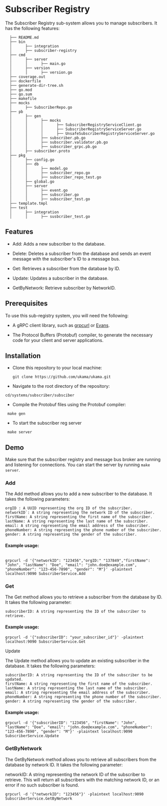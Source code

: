 # Subscriber Registry

The Subscriber Registry sub-system allows you to manage subscribers. It has the following features:

      ├── README.md
      ├── bin
      │      ├── integration
      │      ├── subscriber-registry
      ├── cmd
      │      ├── server
      │      │      ├── main.go
      │      ├── version
      │      │      ├── version.go
      ├── coverage.out
      ├── dockerfile
      ├── generate-dir-tree.sh
      ├── go.mod
      ├── go.sum
      ├── makefile
      ├── mocks
      │      ├── SubscriberRepo.go
      ├── pb
      │      ├── gen
      │      │      ├── mocks
      │      │      │      ├── SubscriberRegistryServiceClient.go
      │      │      │      ├── SubscriberRegistryServiceServer.go
      │      │      │      ├── UnsafeSubscriberRegistryServiceServer.go
      │      │      ├── subscriber.pb.go
      │      │      ├── subscriber.validator.pb.go
      │      │      ├── subscriber_grpc.pb.go
      │      ├── subscriber.proto
      ├── pkg
      │      ├── config.go
      │      ├── db
      │      │      ├── model.go
      │      │      ├── subscriber_repo.go
      │      │      ├── subscriber_repo_test.go
      │      ├── global.go
      │      ├── server
      │      │      ├── event.go
      │      │      ├── subscriber.go
      │      │      ├── subscriber_test.go
      ├── template.tmpl
      ├── test
      │      ├── integration
      │      │      ├── susbcriber_test.go

## Features

- Add: Adds a new subscriber to the database.

- Delete: Deletes a subscriber from the database and sends an event message with the subscriber's ID to a message bus.

- Get: Retrieves a subscriber from the database by ID.

- Update: Updates a subscriber in the database.

- GetByNetwork: Retrieve subscriber by NetworkID.

## Prerequisites

To use this sub-registry system, you will need the following:

- A gRPC client library, such as [grpcurl](https://github.com/fullstorydev/grpcurl) or [Evans](https://github.com/ktr0731/evans).

- The Protocol Buffers (Protobuf) compiler, to generate the necessary code for your client and server applications.

## Installation

- Clone this repository to your local machine:

  `git clone https://github.com/ukama/ukama.git`

* Navigate to the root directory of the repository:

```
cd/systems/subscriber/subsciber
```

- Compile the Protobuf files using the Protobuf compiler:

```
 make gen
```

- To start the subscriber reg server

```
 make server
```

## Demo

Make sure that the subscriber registry and message bus broker are running and listening for connections. You can start the server by running `make server`.

### Add

The Add method allows you to add a new subscriber to the database. It takes the following parameters:

```
orgID : A UUID representing the org ID of the subscriber.
networkID`: A string representing the network ID of the subscriber.
firstName: A string representing the first name of the subscriber.
lastName: A string representing the last name of the subscriber.
email: A string representing the email address of the subscriber.
phoneNumber: A string representing the phone number of the subscriber.
gender: A string representing the gender of the subscriber.

```

#### Example usage:

```

grpcurl -d '{"networkID": "123456","orgID:" "137849","firstName": "John", "lastName": "Doe", "email": "john.doe@example.com", "phoneNumber": "123-456-7890", "gender": "M"}' -plaintext localhost:9090 SubscriberService.Add

```

### Get

The Get method allows you to retrieve a subscriber from the database by ID. It takes the following parameter:

```
subscriberID: A string representing the ID of the subscriber to retrieve.
```

#### Example usage:

```
grpcurl -d '{"subscriberID": "your_subscriber_id"}' -plaintext localhost:9090 SubscriberService.Get

```

Update

The Update method allows you to update an existing subscriber in the database. It takes the following parameters:

```
subscriberID: A string representing the ID of the subscriber to be updated.
firstName: A string representing the first name of the subscriber.
lastName: A string representing the last name of the subscriber.
email: A string representing the email address of the subscriber.
phoneNumber: A string representing the phone number of the subscriber.
gender: A string representing the gender of the subscriber.
```

#### Example usage:

```
grpcurl -d '{"subscriberID": "123456", "firstName": "John", "lastName": "Doe", "email": "john.doe@example.com", "phoneNumber": "123-456-7890", "gender": "M"}' -plaintext localhost:9090 SubscriberService.Update

```

### GetByNetwork

The GetByNetwork method allows you to retrieve all subscribers from the database by network ID. It takes the following parameter:

networkID: A string representing the network ID of the subscriber to retrieve.
This will return all subscribers with the matching network ID, or an error if no such subscriber is found.

```
grpcurl -d '{"networkID": "123456"}' -plaintext localhost:9090 SubscriberService.GetByNetwork

```
